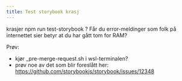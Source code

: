 ```yaml
---
title: Test storybook krasj
---
```


krasjer npm run test-storybook ? Får du error-meldinger som folk på internettet sier betyr at du har gått tom for RAM?

Prøv:
- kjør _pre-merge-request.sh i wsl-terminalen?
- prøv noe av det som blir foreslått her: https://github.com/storybookjs/storybook/issues/12348